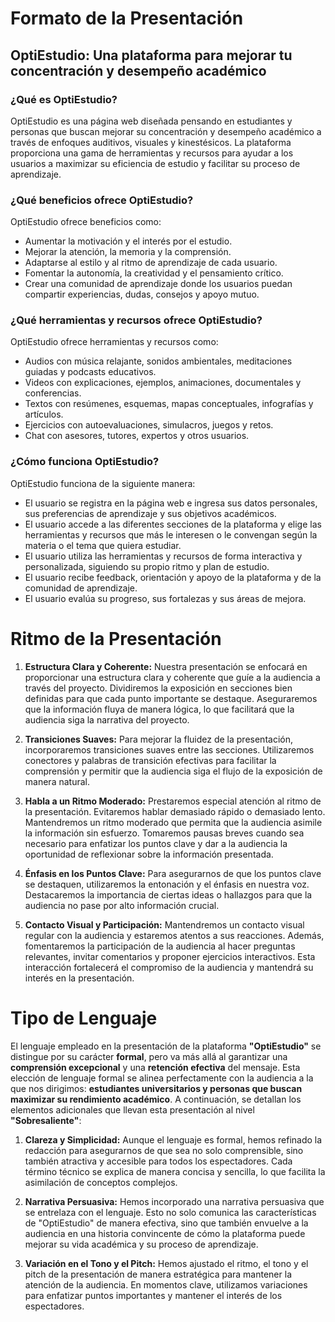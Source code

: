 # Formato de la Presentación
## OptiEstudio: Una plataforma para mejorar tu concentración y desempeño académico

### ¿Qué es OptiEstudio?

OptiEstudio es una página web diseñada pensando en estudiantes y personas que buscan mejorar su concentración y desempeño académico a través de enfoques auditivos, visuales y kinestésicos. La plataforma proporciona una gama de herramientas y recursos para ayudar a los usuarios a maximizar su eficiencia de estudio y facilitar su proceso de aprendizaje.

### ¿Qué beneficios ofrece OptiEstudio?

OptiEstudio ofrece beneficios como:

- Aumentar la motivación y el interés por el estudio.
- Mejorar la atención, la memoria y la comprensión.
- Adaptarse al estilo y al ritmo de aprendizaje de cada usuario.
- Fomentar la autonomía, la creatividad y el pensamiento crítico.
- Crear una comunidad de aprendizaje donde los usuarios puedan compartir experiencias, dudas, consejos y apoyo mutuo.

### ¿Qué herramientas y recursos ofrece OptiEstudio?

OptiEstudio ofrece herramientas y recursos como:

- Audios con música relajante, sonidos ambientales, meditaciones guiadas y podcasts educativos.
- Videos con explicaciones, ejemplos, animaciones, documentales y conferencias.
- Textos con resúmenes, esquemas, mapas conceptuales, infografías y artículos.
- Ejercicios con autoevaluaciones, simulacros, juegos y retos.
- Chat con asesores, tutores, expertos y otros usuarios.

### ¿Cómo funciona OptiEstudio?

OptiEstudio funciona de la siguiente manera:

- El usuario se registra en la página web e ingresa sus datos personales, sus preferencias de aprendizaje y sus objetivos académicos.
- El usuario accede a las diferentes secciones de la plataforma y elige las herramientas y recursos que más le interesen o le convengan según la materia o el tema que quiera estudiar.
- El usuario utiliza las herramientas y recursos de forma interactiva y personalizada, siguiendo su propio ritmo y plan de estudio.
- El usuario recibe feedback, orientación y apoyo de la plataforma y de la comunidad de aprendizaje.
- El usuario evalúa su progreso, sus fortalezas y sus áreas de mejora.

# Ritmo de la Presentación

1. **Estructura Clara y Coherente:** Nuestra presentación se enfocará en proporcionar una estructura clara y coherente que guíe a la audiencia a través del proyecto. Dividiremos la exposición en secciones bien definidas para que cada punto importante se destaque. Aseguraremos que la información fluya de manera lógica, lo que facilitará que la audiencia siga la narrativa del proyecto.

2. **Transiciones Suaves:** Para mejorar la fluidez de la presentación, incorporaremos transiciones suaves entre las secciones. Utilizaremos conectores y palabras de transición efectivas para facilitar la comprensión y permitir que la audiencia siga el flujo de la exposición de manera natural.

3. **Habla a un Ritmo Moderado:** Prestaremos especial atención al ritmo de la presentación. Evitaremos hablar demasiado rápido o demasiado lento. Mantendremos un ritmo moderado que permita que la audiencia asimile la información sin esfuerzo. Tomaremos pausas breves cuando sea necesario para enfatizar los puntos clave y dar a la audiencia la oportunidad de reflexionar sobre la información presentada.

4. **Énfasis en los Puntos Clave:** Para asegurarnos de que los puntos clave se destaquen, utilizaremos la entonación y el énfasis en nuestra voz. Destacaremos la importancia de ciertas ideas o hallazgos para que la audiencia no pase por alto información crucial.

5. **Contacto Visual y Participación:** Mantendremos un contacto visual regular con la audiencia y estaremos atentos a sus reacciones. Además, fomentaremos la participación de la audiencia al hacer preguntas relevantes, invitar comentarios y proponer ejercicios interactivos. Esta interacción fortalecerá el compromiso de la audiencia y mantendrá su interés en la presentación.

 # Tipo de Lenguaje

El lenguaje empleado en la presentación de la plataforma **"OptiEstudio"** se distingue por su carácter **formal**, pero va más allá al garantizar una **comprensión excepcional** y una **retención efectiva** del mensaje. Esta elección de lenguaje formal se alinea perfectamente con la audiencia a la que nos dirigimos: **estudiantes universitarios y personas que buscan maximizar su rendimiento académico**. A continuación, se detallan los elementos adicionales que llevan esta presentación al nivel **"Sobresaliente"**:

1. **Clareza y Simplicidad:** Aunque el lenguaje es formal, hemos refinado la redacción para asegurarnos de que sea no solo comprensible, sino también atractiva y accesible para todos los espectadores. Cada término técnico se explica de manera concisa y sencilla, lo que facilita la asimilación de conceptos complejos.

2. **Narrativa Persuasiva:** Hemos incorporado una narrativa persuasiva que se entrelaza con el lenguaje. Esto no solo comunica las características de "OptiEstudio" de manera efectiva, sino que también envuelve a la audiencia en una historia convincente de cómo la plataforma puede mejorar su vida académica y su proceso de aprendizaje.

3. **Variación en el Tono y el Pitch:** Hemos ajustado el ritmo, el tono y el pitch de la presentación de manera estratégica para mantener la atención de la audiencia. En momentos clave, utilizamos variaciones para enfatizar puntos importantes y mantener el interés de los espectadores.
